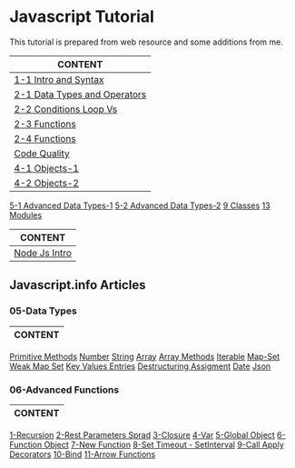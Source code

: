 # Javascript Tutorial

This tutorial is prepared from web resource and some additions from me.

CONTENT |
--- |
[1-1 Intro and Syntax](./js-intro-1-1-intro-and-syntax.md) |
[2-1 Data Types and Operators](./js-intro-2-1-data-types-and-operators.md) |
[2-2 Conditions Loop Vs](./js-intro-2-2-if-and-loops.md) |
[2-3 Functions](./js-intro-2-3-functions.md) |
[2-4 Functions](./js-intro-2-js-intro-2-4-functions.md) |
[Code Quality](./js-intro-3-code-quality.md) |
[4-1 Objects-1](./js-intro-04-1-objects.md) |
[4-2 Objects-2](./js-intro-04-2-objects.md) |
[5-1 Advanced Data Types-1](./js-intro-05-1-data-types-detail.md)
[5-2 Advanced Data Types-2](./js-intro-05-2-data-types-detail.md)
[9 Classes](./js-intro-09-1-Classes.md)
[13 Modules](./js-intro-13-1-Modules.md)

CONTENT |
--- |
[Node Js Intro](./node-js-intro.md) |

<h2>Javascript.info Articles </h2> 

<h3>05-Data Types</h3>

CONTENT |
--- |
[Primitive Methods](./en.javascript.info-master/1-js/05-data-types/01-primitives-methods/article.md)
[Number](./en.javascript.info-master/1-js/05-data-types/02-number/article.md)
[String](./en.javascript.info-master/1-js/05-data-types/03-string/article.md)
[Array](./en.javascript.info-master/1-js/05-data-types/04-array/article.md)
[Array Methods](./en.javascript.info-master/1-js/05-data-types/05-array-methods/article.md)
[Iterable](./en.javascript.info-master/1-js/05-data-types/06-iterable/article.md)
[Map-Set](./en.javascript.info-master/1-js/05-data-types/07-map-set/article.md)
[Weak Map Set](./en.javascript.info-master/1-js/05-data-types/08-weakmap-weakset/article.md)
[Key Values Entries](./en.javascript.info-master/1-js/05-data-types/09-keys-values-entries/article.md)
[Destructuring Assigment](./en.javascript.info-master/1-js/05-data-types/10-destructuring-assignment/article.md)
[Date](./en.javascript.info-master/1-js/05-data-types/11-date/article.md)
[Json](./en.javascript.info-master/1-js/05-data-types/12-json/article.md)


<h3>06-Advanced Functions</h3> 

CONTENT |
--- |
[1-Recursion](./en.javascript.info-master/1-js/06-advanced-functions/01-recursion/article.md)
[2-Rest Parameters Sprad](./en.javascript.info-master/1-js/06-advanced-functions/02-rest-parameters-spread/article.md)
[3-Closure](./en.javascript.info-master/1-js/06-advanced-functions/03-closure/article.md)
[4-Var](./en.javascript.info-master/1-js/06-advanced-functions/04-var/article.md)
[5-Global Object](./en.javascript.info-master/1-js/06-advanced-functions/05-global-object/article.md)
[6-Function Object](./en.javascript.info-master/1-js/06-advanced-functions/06-function-object/article.md)
[7-New Function](./en.javascript.info-master/1-js/06-advanced-functions/07-new-function/article.md)
[8-Set Timeout - SetInterval](./en.javascript.info-master/1-js/06-advanced-functions/08-settimeout-setinterval/article.md)
[9-Call Apply Decorators](./en.javascript.info-master/1-js/06-advanced-functions/09-call-apply-decorators/article.md)
[10-Bind](./en.javascript.info-master/1-js/06-advanced-functions/10-bind/article.md)
[11-Arrow Functions](./en.javascript.info-master/1-js/06-advanced-functions/12-arrow-functions/article.md)


